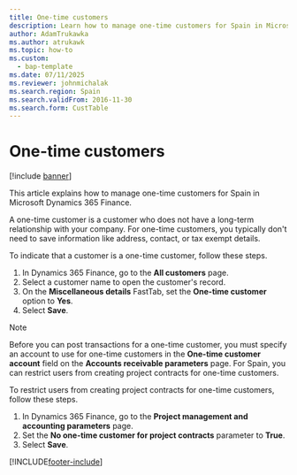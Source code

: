 ```yaml
---
title: One-time customers
description: Learn how to manage one-time customers for Spain in Microsoft Dynamics 365 Finance.
author: AdamTrukawka
ms.author: atrukawk
ms.topic: how-to
ms.custom: 
  - bap-template
ms.date: 07/11/2025
ms.reviewer: johnmichalak
ms.search.region: Spain
ms.search.validFrom: 2016-11-30
ms.search.form: CustTable
---
```


# One-time customers

[!include [banner](../../includes/banner.md)]

This article explains how to manage one-time customers for Spain in Microsoft Dynamics 365 Finance.

A one-time customer is a customer who does not have a long-term relationship with your company. For one-time customers, you typically don't need to save information like address, contact, or tax exempt details. 

To indicate that a customer is a one-time customer, follow these steps.

1. In Dynamics 365 Finance, go to the **All customers** page.
1. Select a customer name to open the customer's record.
1. On the **Miscellaneous details** FastTab, set the **One-time customer** option to **Yes**.
1. Select **Save**.

> [!NOTE]
> Before you can post transactions for a one-time customer, you must specify an account to use for one-time customers in the **One-time customer account** field on the **Accounts receivable parameters** page. For Spain, you can restrict users from creating project contracts for one-time customers. 

To restrict users from creating project contracts for one-time customers, follow these steps.

1. In Dynamics 365 Finance, go to the **Project management and accounting parameters** page.
1. Set the **No one-time customer for project contracts** parameter to **True**.
1. Select **Save**.






[!INCLUDE[footer-include](../../../includes/footer-banner.md)]
